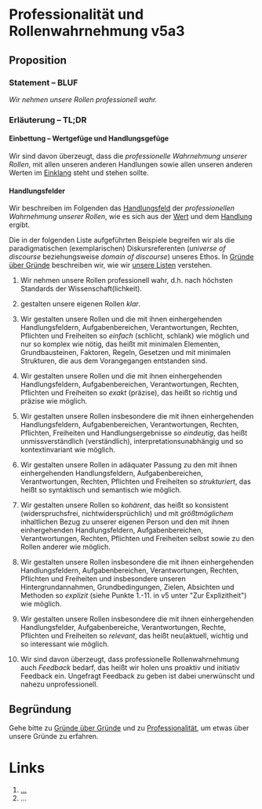 <!---
   NAME - The NAME of this project is:
ethos

  FILE - The FILENAME of the current file is:
/v5a3.md

  CREATION - This project was CREATED on:
2017-01-28-16:15:00 UTC

  MODIFICATION - This project was last MODIFIED on:
2017-01-28-16:15:00 UTC

  VERSION - The current VERSION of this project is:
<git-commit-hash>-2017-01-28-16:15:00 UTC

  CREATOR(S) - This project was CREATED by:
Michael Czechowski, Martin Maga

  CONTACT - You can CONTACT the creator(s) or developer(s) of this project at:
E-Mail: mail@martinmaga.de

  COPYRIGHT - The COPYRIGHT holder of this project is:
COPYRIGHT (c) 2016 Martin Maga

  LICENSE - This project is LICENSED under the following license:
Martin Maga 2016 CC BY-SA 4.0 https://creativecommons.org

  SUBFILE – This is a SUBFILE! For more INFORMATION on this project go to:
/README.md
--->

# Professionalität und Rollenwahrnehmung v5a3
## Proposition
### Statement – BLUF
*Wir nehmen unsere Rollen professionell wahr.*

### Erläuterung – TL;DR
#### Einbettung – Wertgefüge und Handlungsgefüge
Wir sind davon überzeugt, dass die *professionelle Wahrnehmung unserer Rollen*, mit allen unseren anderen Handlungen sowie allen unseren anderen Werten im [Einklang](../synopsis/reasons.md) steht und stehen sollte.

#### Handlungsfelder
Wir beschreiben im Folgenden das [Handlungsfeld](../synopsis/reasons.md) der *professionellen Wahrnehmung unserer Rollen*, wie es sich aus der [Wert](../values/vi_value.md)
und dem [Handlung](../actions/ai_action.md) ergibt.

Die in der folgenden Liste aufgeführten Beispiele begreifen wir als die paradigmatischen (exemplarischen) Diskursreferenten (*universe of discourse* beziehungsweise *domain of discourse*) unseres Ethos.
In [Gründe über Gründe](../synopsis/reasons.md) beschreiben wir, wie wir [unsere Listen](../synopsis/reasons.md) verstehen.

1. Wir nehmen unsere Rollen professionell wahr, d.h. nach höchsten Standards der Wissenschaft(lichkeit).

2. gestalten unsere eigenen Rollen *klar*.

  1. Wir gestalten unsere Rollen und die mit ihnen einhergehenden Handlungsfeldern, Aufgabenbereichen, Verantwortungen, Rechten, Pflichten und Freiheiten so *einfach* (schlicht, schlank) wie möglich und nur so komplex wie nötig, das heißt mit minimalen Elementen, Grundbausteinen, Faktoren, Regeln, Gesetzen und mit minimalen Strukturen, die aus dem Vorangegangen entstanden sind.

  2. Wir gestalten unsere Rollen und die mit ihnen einhergehenden Handlungsfeldern, Aufgabenbereichen, Verantwortungen, Rechten, Pflichten und Freiheiten so *exakt* (präzise), das heißt so richtig und präzise wie möglich.

  3. Wir gestalten unsere Rollen insbesondere die mit ihnen einhergehenden Handlungsfeldern, Aufgabenbereichen, Verantwortungen, Rechten, Pflichten, Freiheiten und Handlungsergebnisse so *eindeutig*, das heißt unmissverständlich (verständlich), interpretationsunabhängig und so kontextinvariant wie möglich.

  4. Wir gestalten unsere Rollen in adäquater Passung zu den mit ihnen einhergehenden Handlungsfeldern, Aufgabenbereichen, Verantwortungen, Rechten, Pflichten und Freiheiten so *strukturiert*, das heißt so syntaktisch und semantisch wie möglich.

  5. Wir gestalten unsere Rollen so *kohärent*, das heißt so konsistent (widerspruchsfrei, nichtwidersprüchlich) und mit *größtmöglichem* inhaltlichen Bezug zu unserer eigenen Person und den mit ihnen einhergehenden Handlungsfeldern, Aufgabenbereichen, Verantwortungen, Rechten, Pflichten und Freiheiten selbst sowie zu den Rollen anderer wie möglich.

  3. Wir gestalten unsere Rollen insbesondere die mit ihnen einhergehenden Handlungsfeldern, Aufgabenbereichen, Verantwortungen, Rechten, Pflichten und Freiheiten und insbesondere unseren Hintergrundannahmen, Grundbedingungen, Zielen, Absichten und Methoden so *explizit* (siehe Punkte 1.-11. in v5 unter "Zur Explizitheit") wie möglich.

3. Wir gestalten unsere Rollen insbesondere die mit ihnen einhergehenden Handlungsfelder, Aufgabenbereiche, Verantwortungen, Rechte, Pflichten und Freiheiten so *relevant*, das heißt neu(aktuell, wichtig und so interessant wie möglich.

4. Wir sind davon überzeugt, dass professionelle Rollenwahrnehmung auch *Feedback* bedarf, das heißt wir holen uns proaktiv und initiativ Feedback ein. Ungefragt Feedback zu geben ist dabei unerwünscht und nahezu unprofessionell.

## Begründung
Gehe bitte zu [Gründe über Gründe](../contents/reasons/reasons.md) und zu [Professionalität](../contents/values/v5_professionality.md), um etwas über unsere Gründe zu erfahren.

# Links
  1. […](…)
  2. …
